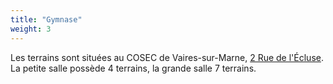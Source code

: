 ```yaml
---
title: "Gymnase"
weight: 3
---
```


Les terrains sont situées au COSEC de Vaires-sur-Marne, [2 Rue de l'Écluse](https://www.openstreetmap.org/#map=19/48.86978/2.64950). La petite salle possède 4 terrains, la grande salle 7 terrains.
